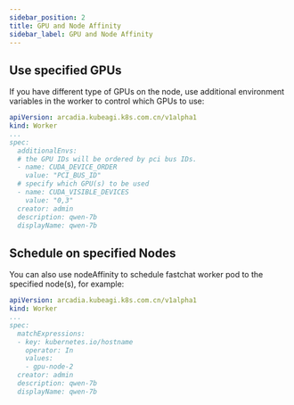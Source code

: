 ```yaml
---
sidebar_position: 2
title: GPU and Node Affinity
sidebar_label: GPU and Node Affinity
---
```



## Use specified GPUs

If you have different type of GPUs on the node, use additional environment variables in the worker to control which GPUs to use:
```yaml
apiVersion: arcadia.kubeagi.k8s.com.cn/v1alpha1
kind: Worker
...
spec:
  additionalEnvs:
  # the GPU IDs will be ordered by pci bus IDs.
  - name: CUDA_DEVICE_ORDER
    value: "PCI_BUS_ID"
  # specify which GPU(s) to be used
  - name: CUDA_VISIBLE_DEVICES
    value: "0,3"
  creator: admin
  description: qwen-7b
  displayName: qwen-7b
```

## Schedule on specified Nodes
You can also use nodeAffinity to schedule fastchat worker pod to the specified node(s), for example:
```yaml
apiVersion: arcadia.kubeagi.k8s.com.cn/v1alpha1
kind: Worker
...
spec:
  matchExpressions:
  - key: kubernetes.io/hostname
    operator: In
    values:
    - gpu-node-2
  creator: admin
  description: qwen-7b
  displayName: qwen-7b
```
